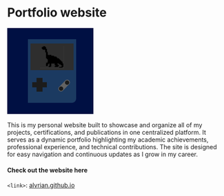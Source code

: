 # Portfolio website

<div>
    <p> </p>
    <img src = "Logo.svg" alt = "logo" width = '200px'>
    <p> </p>
</div>

This is my personal website built to showcase and organize all of my projects, certifications, and publications in one centralized platform. It serves as a dynamic portfolio highlighting my academic achievements, professional experience, and technical contributions. The site is designed for easy navigation and continuous updates as I grow in my career.


#### Check out the website here <br> 
`<link>`: [alvrian.github.io](https://alvrian.github.io/)
